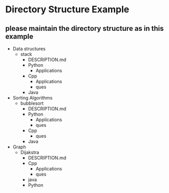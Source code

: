
# Directory Structure Example

## please maintain the directory structure as in this example

- Data structures
   - stack
      - DESCRIPTION.md
      - Python
         - Applications
      - Cpp
         - Applications
         - ques
      - Java
- Sorting Algorithms
   - bubblesort
      - DESCRIPTION.md
      - Python
         - Applications
         - ques
      - Cpp
        - ques
      - Java
- Graph
  - Dijakstra
      - DESCRIPTION.md
      - Cpp
        - Applications
        - ques
      - java
      - Python
  
